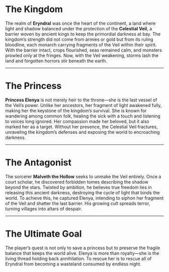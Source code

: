 # The Kingdom
The realm of **Eryndral** was once the heart of the continent, a land where light and shadow balanced under the protection of the **Celestial Veil**, a barrier woven by ancient kings to keep the primordial darkness at bay. The kingdom’s strength did not come from armies or gold but from its ruling bloodline, each monarch carrying fragments of the Veil within their spirit. With the barrier intact, crops flourished, seas remained calm, and monsters prowled only at the fringes. Now, with the Veil weakening, storms lash the land and forgotten horrors stir beneath the earth.

---

# The Princess
**Princess Elenya** is not merely heir to the throne—she is the last vessel of the Veil’s power. Unlike her ancestors, her fragment of light awakened fully, making her the keystone of the kingdom’s survival. She is known for wandering among common folk, healing the sick with a touch and listening to voices long ignored. Her compassion made her beloved, but it also marked her as a target. Without her presence, the Celestial Veil fractures, unraveling the kingdom’s defenses and exposing the world to encroaching darkness.

---

# The Antagonist
The sorcerer **Malveth the Hollow** seeks to unmake the Veil entirely. Once a court scholar, he discovered forbidden tomes describing the shadow beyond the stars. Twisted by ambition, he believes true freedom lies in releasing this ancient darkness, destroying the cycle of light that binds the world. To achieve this, he captured Elenya, intending to siphon her fragment of the Veil and shatter the last barrier. His growing cult spreads terror, turning villages into altars of despair.

---

# The Ultimate Goal
The player’s quest is not only to save a princess but to preserve the fragile balance that keeps the world alive. Elenya is more than royalty—she is the living thread holding back annihilation. To rescue her is to rescue all of Eryndral from becoming a wasteland consumed by endless night.